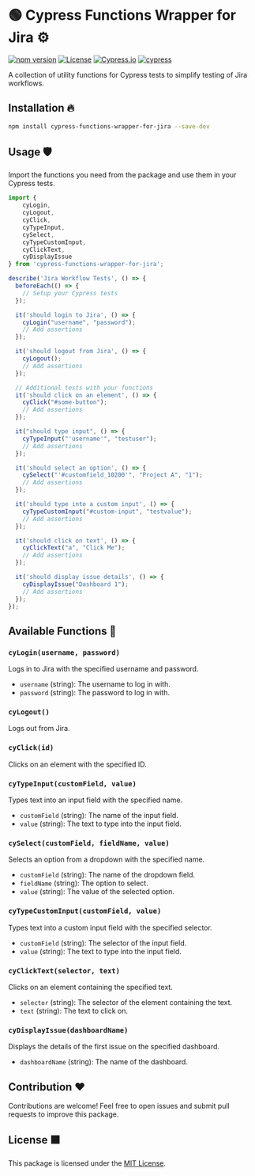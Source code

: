# :green_circle: Cypress Functions Wrapper for Jira :gear:

[![npm version](https://img.shields.io/npm/v/cypress-functions-wrapper-for-jira.svg?style=flat-square)](https://www.npmjs.com/package/cypress-functions-wrapper-for-jira)
[![License](https://img.shields.io/github/license/Mouhamed-git/cypress-functions-wrapper-for-jira.svg?style=flat-square)](https://github.com/Mouhamed-git/cypress-functions-wrapper-for-jira/blob/main/LICENSE)
[![Cypress.io](https://img.shields.io/badge/tested%20with-Cypress-04C38E.svg)](https://www.cypress.io/)
[![cypress](https://img.shields.io/endpoint?url=https://cloud.cypress.io/badge/simple/ypt4pf/develop&style=flat&logo=cypress)](https://cloud.cypress.io/projects/ypt4pf/runs)



A collection of utility functions for Cypress tests to simplify testing of Jira workflows.

## Installation :fire:

```bash
npm install cypress-functions-wrapper-for-jira --save-dev
```

## Usage :shield:

Import the functions you need from the package and use them in your Cypress tests.

```javascript
import { 
    cyLogin, 
    cyLogout,
    cyClick, 
    cyTypeInput, 
    cySelect, 
    cyTypeCustomInput, 
    cyClickText, 
    cyDisplayIssue
} from 'cypress-functions-wrapper-for-jira';

describe('Jira Workflow Tests', () => {
  beforeEach(() => {
    // Setup your Cypress tests
  });

  it('should login to Jira', () => {
    cyLogin("username", "password");
    // Add assertions
  });

  it('should logout from Jira', () => {
    cyLogout();
    // Add assertions
  });

  // Additional tests with your functions
  it('should click on an element', () => {
    cyClick("#some-button");
    // Add assertions
  });

  it("should type input", () => {
    cyTypeInput("'username'", "testuser");
    // Add assertions
  });

  it('should select an option', () => {
    cySelect("'#customfield_10200'", "Project A", "1");
    // Add assertions
  });

  it('should type into a custom input', () => {
    cyTypeCustomInput("#custom-input", "testvalue");
    // Add assertions
  });

  it('should click on text', () => {
    cyClickText("a", "Click Me");
    // Add assertions
  });

  it('should display issue details', () => {
    cyDisplayIssue("Dashboard 1");
    // Add assertions
  });
});
```

## Available Functions :thinking:

### `cyLogin(username, password)`

Logs in to Jira with the specified username and password.

- `username` (string): The username to log in with.
- `password` (string): The password to log in with.

### `cyLogout()`

Logs out from Jira.

### `cyClick(id)`

Clicks on an element with the specified ID.

### `cyTypeInput(customField, value)`

Types text into an input field with the specified name.

- `customField` (string): The name of the input field.
- `value` (string): The text to type into the input field.

### `cySelect(customField, fieldName, value)`

Selects an option from a dropdown with the specified name.

- `customField` (string): The name of the dropdown field.
- `fieldName` (string): The option to select.
- `value` (string): The value of the selected option.

### `cyTypeCustomInput(customField, value)`

Types text into a custom input field with the specified selector.

- `customField` (string): The selector of the input field.
- `value` (string): The text to type into the input field.

### `cyClickText(selector, text)`

Clicks on an element containing the specified text.

- `selector` (string): The selector of the element containing the text.
- `text` (string): The text to click on.

### `cyDisplayIssue(dashboardName)`

Displays the details of the first issue on the specified dashboard.

- `dashboardName` (string): The name of the dashboard.

## Contribution :heart:

Contributions are welcome! Feel free to open issues and submit pull requests to improve this package.

## License :brown_square:

This package is licensed under the [MIT License](https://github.com/Mouhamed-git/cypress-functions-wrapper-for-jira/blob/main/LICENSE).
